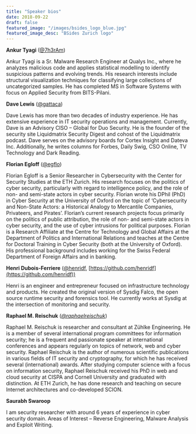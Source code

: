 ```yaml
---
title: "Speaker bios"
date: 2018-09-22
draft: false
featured_image: "/images/bsides_logo_blue.jpg"
featured_image_desc: "BSides Zurich logo"
---
```


**Ankur Tyagi** ([@7h3rAm](https://twitter.com/7h3rAm))

Ankur Tyagi is a Sr. Malware Research Engineer at Qualys Inc., where he analyzes
malicious code and applies statistical modelling to identify suspicious patterns
and evolving trends. His research interests include structural visualization techniques
for classifying large collections of uncategorized samples. He has completed MS in
Software Systems with focus on Applied Security from BITS-Pilani.

**Dave Lewis** ([@gattaca](https://twitter.com/gattaca))

Dave Lewis has more than two decades of industry experience. He has extensive experience
in IT security operations and management. Currently, Dave is an Advisory CISO – Global
for Duo Security. He is the founder of the security site Liquidmatrix Security Digest
and cohost of the Liquidmatrix podcast. Dave serves on the advisory boards for Cortex
Insight and Dateva Inc. Additionally, he writes columns for Forbes, Daily Swig, CSO
Online, TV Technology and Dark Reading.

**Florian Egloff** ([@egflo](https://twitter.com/egflo))

Florian Egloff is a Senior Researcher in Cybersecurity with the Center for Security
Studies at the ETH Zurich. His research focuses on the politics of cyber security,
particularly with regard to intelligence policy, and the role of non- and semi-state
actors in cyber security. Florian wrote his DPhil (PhD) in Cyber Security at the
University of Oxford on the topic of ‘Cybersecurity and Non-State Actors: a Historical
Analogy to Mercantile Companies, Privateers, and Pirates’. Florian’s current research
projects focus primarily on the politics of public attribution, the role of non-
and semi-state actors in cyber security, and the use of cyber intrusions for political
purposes. Florian is a Research Affiliate at the Centre for Technology and Global
Affairs at the Department of Politics and International Relations and teaches at
the Centre for Doctoral Training in Cyber Security (both at the University of Oxford).
His professional background includes working for the Swiss Federal Department of
Foreign Affairs and in banking.

**Henri Dubois-Ferriere** ([@henridf](https://twitter.com/henridf),
[https://github.com/henridf](https://github.com/henridf))

Henri is an engineer and entrepreneur focused on infrastructure technology and
products. He created the original version of Sysdig Falco, the open source runtime
security and forensics tool. He currently works at Sysdig at the intersection of
monitoring and security.

**Raphael M. Reischuk**
(_[@raphaelreischuk](https://twitter.com/raphaelreischuk)_)

Raphael M. Reischuk is researcher and consultant at Zühlke Engineering. He is a member
of several international program committees for information security; he is a frequent
and passionate speaker at international conferences and appears regularly on topics
of network, web and cyber security. Raphael Reischuk is the author of numerous scientific
publications in various fields of IT security and cryptography, for which he has
received several (international) awards. After studying computer science with a focus
on information security, Raphael Reischuk received his PhD in web and cloud security
at CISPA and Cornell University and graduated with distinction. At ETH Zurich, he
has done research and teaching on secure Internet architectures and co-developed
SCION.

**Saurabh Swaroop**

I am security researcher with around 6 years of experience in cyber security domain.
Areas of Interest – Reverse Engineering, Malware Analysis and Exploit Writing.
